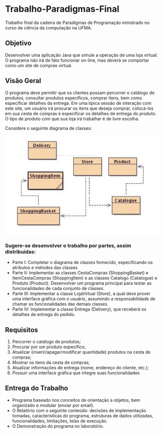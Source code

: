 # Trabalho-Paradigmas-Final

Trabalho final da cadeira de Paradigmas de Programação ministrado no curso de ciência da computação na UFMA.

## Objetivo

Desenvolver uma aplicação Java que simule a operação de uma loja virtual. O programa
não irá de fato funcionar on-line, mas deverá se comportar como um site de compras
virtual.

## Visão Geral

O programa deve permitir que os clientes possam percorrer o catálogo de produtos,
consultar produtos específicos, comprar itens, bem como especificar detalhes da entrega.
Em uma típica sessão de interação com este site, um usuário irá procurar os itens que deseja
comprar, colocá-los em sua cesta de compras e especificar os detalhes de entrega do
produto. O tipo de produto com que sua loja irá trabalhar é de livre escolha.

Considere o seguinte diagrama de classes:

![Classes](/assets/classes.jpg)

### Sugere-se desenvolver o trabalho por partes, assim distribuídas:

* Parte I: Completar o diagrama de classes fornecido, especificando os atributos e métodos das classes
* Parte II: Implementar as classes CestaCompras (ShoppingBasket) e ItemCestaCompras (ShoppingItem) e as classes Catalogo (Catalogue) e Produto (Product). Desenvolver um programa principal para testar as funcionalidades de cada conjunto de classes.
* Parte III: Implementar a classe LojaVirtual (Store), a qual deve prover uma interface gráfica com o usuário, assumindo a responsabilidade de chamar as funcionalidades das demais classes.
* Parte IV: Implementar a classe Entrega (Delivery), que receberá os detalhes de entrega do pedido.

## Requisitos

1. Percorrer o catálogo de produtos;
2. Procurar por um produto específico;
3. Atualizar (inserir/apagar/modificar quantidade) produtos na cesta de compras;
4. Mostrar os itens da cesta de compras;
5. Atualizar informações de entrega (nome, endereço do cliente, etc.);
6. Possuir uma interface gráfica que integre suas funcionalidades

## Entrega do Trabalho

* Programa baseado nos conceitos de orientação a objetos, bem organizado e modular (enviar por email).
* O Relatório com o seguinte conteúdo: decisões de implementação tomadas, características do programa, estruturas de dados utilizadas, funcionalidades, limitações, telas de execução.
* O Demonstração do programa no laboratório.